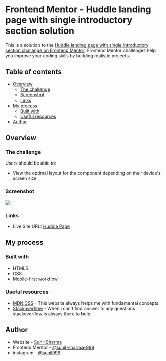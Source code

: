 # Frontend Mentor - Huddle landing page with single introductory section solution

This is a solution to the [Huddle landing page with single introductory section challenge on Frontend Mentor](https://www.frontendmentor.io/challenges/huddle-landing-page-with-a-single-introductory-section-B_2Wvxgi0). Frontend Mentor challenges help you improve your coding skills by building realistic projects. 

## Table of contents

- [Overview](#overview)
  - [The challenge](#the-challenge)
  - [Screenshot](#screenshot)
  - [Links](#links)
- [My process](#my-process)
  - [Built with](#built-with)
  - [Useful resources](#useful-resources)
- [Author](#author)

## Overview

### The challenge

Users should be able to:

- View the optimal layout for the component depending on their device's screen size

### Screenshot

![](./screenshot.jpg)


### Links

- Live Site URL: [Huddle Page](https://your-live-site-url.com)

## My process

### Built with

- HTML5
- CSS
- Mobile-first workflow


### Useful resources

- [MDN CSS](https://developer.mozilla.org/en-US/docs/Web/CSS) - This website always helps me with fundamental concepts.
- [Stackoverflow](https://stackoverflow.com/) - When i can't find answer to any questions stackoverflow is always there to help.

## Author

- Website - [Sunil Sharma](https://github.com/sunil-sharma-999/)
- Frontend Mentor - [@sunil-sharma-999](https://www.frontendmentor.io/profile/sunil-sharma-999)
- instagram - [@sunil999](https://www.instagram.com/sunil.sharma.9/)



